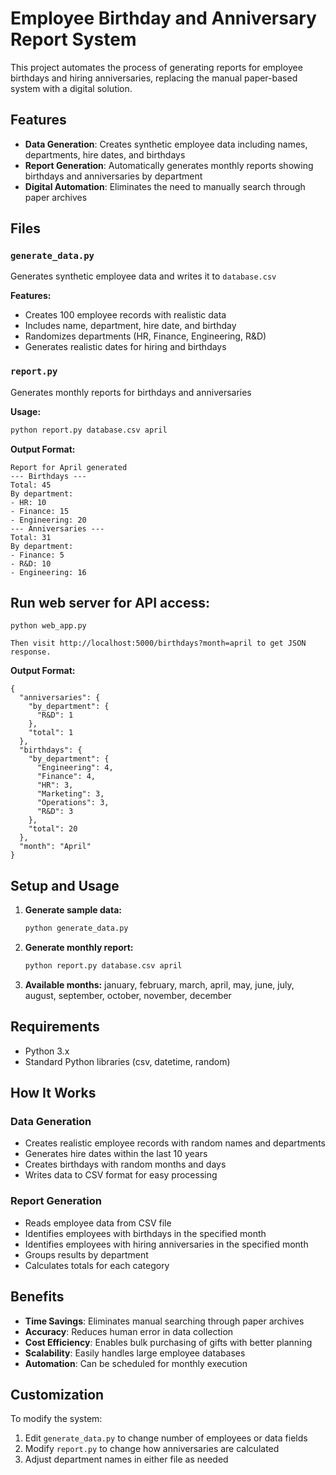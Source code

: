 # Employee Birthday and Anniversary Report System

This project automates the process of generating reports for employee birthdays and hiring anniversaries, replacing the manual paper-based system with a digital solution.

## Features

- **Data Generation**: Creates synthetic employee data including names, departments, hire dates, and birthdays
- **Report Generation**: Automatically generates monthly reports showing birthdays and anniversaries by department
- **Digital Automation**: Eliminates the need to manually search through paper archives

## Files

### `generate_data.py`
Generates synthetic employee data and writes it to `database.csv`

**Features:**
- Creates 100 employee records with realistic data
- Includes name, department, hire date, and birthday
- Randomizes departments (HR, Finance, Engineering, R&D)
- Generates realistic dates for hiring and birthdays

### `report.py`
Generates monthly reports for birthdays and anniversaries

**Usage:**
```bash
python report.py database.csv april
```
**Output Format:**
```
Report for April generated
--- Birthdays ---
Total: 45
By department:
- HR: 10
- Finance: 15
- Engineering: 20
--- Anniversaries ---
Total: 31
By department:
- Finance: 5
- R&D: 10
- Engineering: 16
```
## Run web server for API access:
```
python web_app.py

Then visit http://localhost:5000/birthdays?month=april to get JSON response.
```
**Output Format:**
```
{
  "anniversaries": {
    "by_department": {
      "R&D": 1
    },
    "total": 1
  },
  "birthdays": {
    "by_department": {
      "Engineering": 4,
      "Finance": 4,
      "HR": 3,
      "Marketing": 3,
      "Operations": 3,
      "R&D": 3
    },
    "total": 20
  },
  "month": "April"
}
```

## Setup and Usage

1. **Generate sample data:**
   ```bash
   python generate_data.py
   ```

2. **Generate monthly report:**
   ```bash
   python report.py database.csv april
   ```

3. **Available months:** january, february, march, april, may, june, july, august, september, october, november, december

## Requirements

- Python 3.x
- Standard Python libraries (csv, datetime, random)

## How It Works

### Data Generation
- Creates realistic employee records with random names and departments
- Generates hire dates within the last 10 years
- Creates birthdays with random months and days
- Writes data to CSV format for easy processing

### Report Generation
- Reads employee data from CSV file
- Identifies employees with birthdays in the specified month
- Identifies employees with hiring anniversaries in the specified month
- Groups results by department
- Calculates totals for each category

## Benefits

- **Time Savings**: Eliminates manual searching through paper archives
- **Accuracy**: Reduces human error in data collection
- **Cost Efficiency**: Enables bulk purchasing of gifts with better planning
- **Scalability**: Easily handles large employee databases
- **Automation**: Can be scheduled for monthly execution

## Customization

To modify the system:
1. Edit `generate_data.py` to change number of employees or data fields
2. Modify `report.py` to change how anniversaries are calculated
3. Adjust department names in either file as needed

